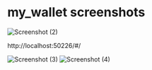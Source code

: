 # my_wallet screenshots

![Screenshot (2)](https://user-images.githubusercontent.com/118852889/227532768-31f821f3-97fe-41fd-8de7-081260f06c45.png)

http://localhost:50226/#/

![Screenshot (3)](https://user-images.githubusercontent.com/118852889/227537655-e32502e6-258f-4892-a8ef-161de375fbd8.png)
![Screenshot (4)](https://user-images.githubusercontent.com/118852889/227537672-ce255e69-a030-4ef2-8a5b-741846a332be.png)
